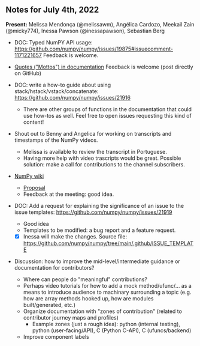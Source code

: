 ## Notes for July 4th, 2022

**Present:** Melissa Mendonça (@melissawm), Angélica Cardozo, Meekail Zain (@micky774), Inessa Pawson (@inessapawson), Sebastian Berg


- DOC: Typed NumPY API usage: https://github.com/numpy/numpy/issues/19875#issuecomment-1171221657
Feedback is welcome.

- [Quotes ("Mottos") in documentation](https://github.com/numpy/numpy/issues/21858)
Feedback is welcome (post directly on GitHub)

- DOC: write a how-to guide about using stack/hstack/vstack/concatenate: https://github.com/numpy/numpy/issues/21916
    - There are other groups of functions in the documentation that could use how-tos as well. Feel free to open issues requesting this kind of content!

- Shout out to Benny and Angelica for working on transcripts and timestamps of the NumPy videos.
  - Melissa is available to review the transcript in Portuguese.
  - Having more help with video trascripts would be great. Possible solution: make a call for contributions to the channel subscribers.

- [NumPy wiki](https://github.com/numpy/numpy/wiki/)
    - [Proposal](https://hackmd.io/@melissawm/r1ZhQves5)
    - Feedback at the meeting: good idea.
- DOC: Add a request for explaining the significance of an issue to the issue templates: https://github.com/numpy/numpy/issues/21919
    - Good idea
    - Templates to be modified: a bug report and a feature request.
    - [x] Inessa will make the changes.
Source file: https://github.com/numpy/numpy/tree/main/.github/ISSUE_TEMPLATE

- Discussion: how to improve the mid-level/intermediate guidance or documentation for contributors?
    - Where can people do "meaningful" contributions?
    - Perhaps video tutorials for how to add a mock method/ufunc/... as a means to introduce audience to machinary surrounding a topic (e.g. how are array methods hooked up, how are modules built/generated, etc.)
    - Organize documentation with "zones of contribution" (related to contributor journey maps and profiles)
        - Example zones (just a rough idea): python (internal testing), python (user-facing/API), C (Python C-API), C (ufuncs/backend)
    - Improve component labels
